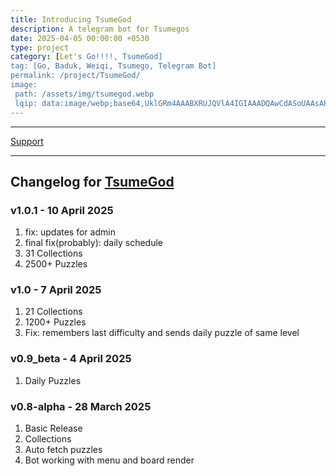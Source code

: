 ```yaml
---
title: Introducing TsumeGod
description: A telegram bot for Tsumegos
date: 2025-04-05 00:00:00 +0530
type: project
category: [Let's Go!!!!, TsumeGod]
tag: [Go, Baduk, Weiqi, Tsumego, Telegram Bot]
permalink: /project/TsumeGod/
image:
 path: /assets/img/tsumegod.webp
 lqip: data:image/webp;base64,UklGRm4AAABXRUJQVlA4IGIAAADQAwCdASoUAAsAPzmEuVOvKKWisAgB4CcJbAC1IUAA4aWU26z1gyAA/oRtEzipIJcPoQBXJaeR9yxN5u9i349HZBFMw++ZTYD1UGfuCdDAqe5NShoNiTW+8dReV5WqYRXAAA==
---
```


<hr>
<a href="/blog/Support/" class="btn grn fas fa-money-bill"> Support</a> 

---

## Changelog for [TsumeGod](https://tsumegod.soumyak4.in)

### v1.0.1 - 10 April 2025

1. fix: updates for admin
2. final fix(probably): daily schedule
3. 31 Collections
4. 2500+ Puzzles

### v1.0 - 7 April 2025

1. 21 Collections
2. 1200+ Puzzles
3. Fix: remembers last difficulty and sends daily puzzle of same level

### v0.9_beta - 4 April 2025

1. Daily Puzzles

### v0.8-alpha - 28 March 2025

1. Basic Release
2. Collections
3. Auto fetch puzzles
4. Bot working with menu and board render
